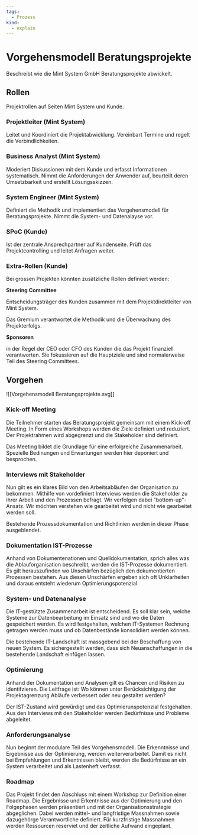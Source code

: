 ```yaml
---
tags:
  - Prozess
kind:
  - explain
---
```

# Vorgehensmodell Beratungsprojekte

Beschreibt wie die Mint System GmbH Beratungsprojekte abwickelt.

## Rollen

Projektrollen auf Seiten Mint System und Kunde.

### Projektleiter (Mint System)

Leitet und Koordiniert die Projektabwicklung. Vereinbart Termine und regelt die Verbindlichkeiten.

### Business Analyst (Mint System)

Moderiert Diskussionen mit dem Kunde und erfasst Informationen systematisch. Nimmt die Anforderungen der Anwender auf, beurteilt deren Umsetzbarkeit und erstellt Lösungsskizzen.

### System Engineer (Mint System)

Definiert die Methodik und implementiert das Vorgehensmodell für Beratungsprojekte. Nimmt die System- und Datenalayse vor.

### SPoC (Kunde)

Ist der zentrale Ansprechpartner auf Kundenseite. Prüft das Projektcontrolling und leitet Anfragen weiter.

### Extra-Rollen (Kunde)

Bei grossen Projekten könnten zusätzliche Rollen definiert werden:

**Steering Committee**

Entscheidungsträger des Kunden zusammen mit dem Projektdirektleiter von Mint System.

Das Gremium verantwortet die Methodik und die Überwachung des Projekterfolgs.

**Sponsoren**

in der Regel der CEO oder CFO des Kunden die das Projekt finanziell verantworten. Sie fokussieren auf die Hauptziele und sind normalerweise Teil des Steering Committees.

## Vorgehen

![[Vorgehensmodell Beratungsprojekte.svg]]

### Kick-off Meeting

Die Teilnehmer starten das Beratungsprojekt gemeinsam mit einem Kick-off Meeting. In Form eines Workshops werden die Ziele definiert und reduziert. Der Projektrahmen wird abgegrenzt und die Stakeholder sind definiert. 

Das Meeting bildet die Grundlage für eine erfolgreiche Zusammenarbeit. Spezielle Bedinungen und Erwartungen werden hier deponiert und besprochen.

### Interviews mit Stakeholder

Nun gilt es ein klares Bild von den Arbeitsabläufen der Organisation zu bekommen. Mithilfe von vordefiniert Interviews werden die Stakeholder zu ihrer Arbeit und den Prozessen befragt. Wir verfolgen dabei "bottom-up"-Ansatz. Wir möchten verstehen wie gearbeitet wird und nicht wie gearbeitet werden soll. 

Bestehende Prozessdokumentation und Richtlinien werden in dieser Phase ausgeblendet.

### Dokumentation IST-Prozesse

Anhand von Dokumentenationen und Quelldokumentation, sprich alles was die Ablauforganisation beschreibt, werden die IST-Prozesse dokumentiert. Es gilt herauszufinden wo Unschärfen bezüglich den dokumentierten Prozessen bestehen. Aus diesen Unschärfen ergeben sich oft Unklarheiten und daraus entsteht wiederum Optimierungspotenzial.

### System- und Datenanalyse

Die IT-gestützte Zusammenarbeit ist entscheidend. Es soll klar sein, welche Systeme zur Datenbearbeitung im Einsatz sind und wo die Daten gespeichert werden. Es wird festgehalten, welchen IT-Systemen Rechnung getragen werden muss und ob Datenbestände konsolidiert werden können.

Die bestehende IT-Landschaft ist massgebend bei der Beschaffung von neuen System. Es sichergestellt werden, dass sich Neuanschaffungen in die bestehende Landschaft einfügen lassen.

### Optimierung

Anhand der Dokumentation und Analysen gilt es Chancen und Risiken zu identifzieren. Die Leitfrage ist: Wo können unter Berücksichtigung der Projektagrenzung Abläufe verbessert oder neu gestaltet werden?

Der IST-Zustand wird gewürdigt und das Optimierunspotenzial festgehalten. Aus den Interviews mit den Stakeholder werden Bedürfnisse und Probleme abgeleitet.

### Anforderungsanalyse

Nun beginnt der modulare Teil des Vorgehensmodell. Die Erkenntnisse und Ergebnisse aus der Optimierung, werden weiterverarbeitet. Damit es nicht bei Empfehlungen und Erkentnissen bleibt, werden die Bedürfnisse an ein System verarbeitet und als Lastenheft verfasst.

### Roadmap

Das Projekt findet den Abschluss mit einem Workshop zur Definition einer Roadmap. Die Ergebnisse und Erkentnisse aus der Optimierung und den Folgephasen werden präsentiert und mit der Organisationsstrategie abgeglichen. Dabei werden mittel- und langfristige Massnahmen sowie dazugehörge Verantwortliche definiert. Für kurzfristige Massnahmen werden Ressourcen reserviet und der zeitliche Aufwand eingeplant.